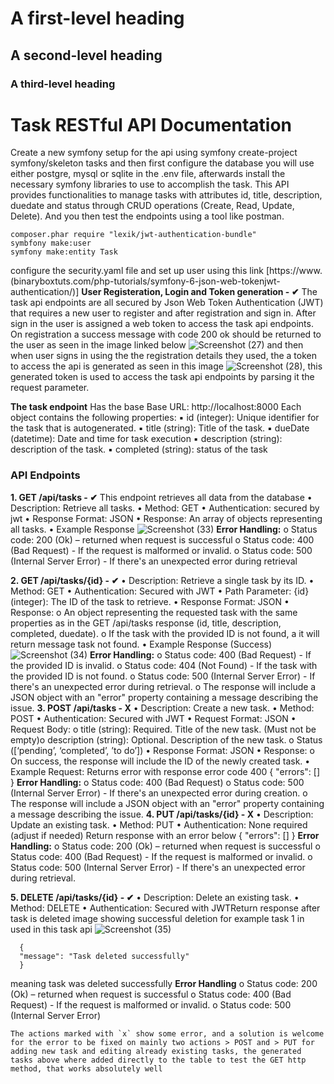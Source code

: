 # A first-level heading
## A second-level heading
### A third-level heading

# Task RESTful API Documentation
Create a new symfony setup for the api using symfony create-project symfony/skeleton tasks and then first configure the database you will use either postgre, mysql or sqlite in the .env file, afterwards install the necessary symfony libraries to use to accomplish the task. This API provides functionalities to manage tasks with attributes id, title, description, duedate and status through CRUD operations (Create, Read, Update, Delete). And you then test the endpoints using a tool like postman.

```
composer.phar require "lexik/jwt-authentication-bundle"
symbfony make:user
symfony make:entity Task
```
configure the security.yaml file and set up user using this link [https://www.(binaryboxtuts.com/php-tutorials/symfony-6-json-web-tokenjwt-authentication/)]
**User Registeration, Login and Token generation - ✔**
The task api endpoints are all secured by Json Web Token Authentication (JWT) that requires a new user to register and after registration and sign in. After sign in the user is assigned a web token to access the task api endpoints.
On registration a success message with code 200 ok should be returned to the user as seen in the image linked below
![Screenshot (27)](https://github.com/AMooka/Tasks-API/assets/158544515/ff11fc70-eef3-4846-8d18-51dab16bff37)
and then when user signs in using the the registration details they used, the a token to access the api is generated as seen in this image
![Screenshot (28)](https://github.com/AMooka/Tasks-API/assets/158544515/69b0ec3c-3f73-467e-8f7f-45a6666d4413), this generated token is used to access the task api endpoints by parsing it the request parameter.

**The task endpoint**
Has the base Base URL: http://localhost:8000
Each object contains the following properties:
  ▪ id (integer): Unique identifier for the task that is autogenerated.
  ▪ title (string): Title of the task.
  ▪ dueDate (datetime): Date and time for task execution
  ▪ description (string): description of the task.
  ▪ completed (string): status of the task
### API Endpoints
**1. GET /api/tasks - ✔**
This endpoint retrieves all data from the database
  • Description: Retrieve all tasks.
  • Method: GET
  • Authentication: secured by jwt
  • Response Format: JSON
  • Response:
  An array of objects representing all tasks.
  • Example Response ![Screenshot (33)](https://github.com/AMooka/Tasks-API/assets/158544515/89399ec8-65e3-4ea9-99d9-ef83105c6cd5)
  **Error Handling:**
    o Status code: 200 (Ok) – returned when request is successful
    o Status code: 400 (Bad Request) - If the request is malformed or invalid.
    o Status code: 500 (Internal Server Error) - If there's an unexpected error during retrieval
  
**2. GET /api/tasks/{id} - ✔**
  • Description: Retrieve a single task by its ID.
  • Method: GET
  • Authentication: Secured with JWT
  • Path Parameter:
    {id} (integer): The ID of the task to retrieve.
  • Response Format: JSON
  • Response:
    o An object representing the requested task with the same properties as in the GET /api/tasks response (id, title, description, completed, duedate).
    o If the task with the provided ID is not found, a it will return message task not
  found.
  • Example Response (Success) ![Screenshot (34)](https://github.com/AMooka/Tasks-API/assets/158544515/5012d44b-0bf9-400c-bee9-0ad654cdad32)
  **Error Handling:**
    o Status code: 400 (Bad Request) - If the provided ID is invalid.
    o Status code: 404 (Not Found) - If the task with the provided ID is not found.
    o Status code: 500 (Internal Server Error) - If there's an unexpected error during retrieval.
    o The response will include a JSON object with an "error" property containing a message describing the issue.
**3. POST /api/tasks - X**
    • Description: Create a new task.
    • Method: POST
    • Authentication: Secured with JWT
    • Request Format: JSON
    • Request Body:
    o title (string): Required. Title of the new task. (Must not be empty)o description (string): Optional. Description of the new task.
    o Status ([‘pending’, ‘completed’, ’to do’])
    • Response Format: JSON
    • Response:
    o On success, the response will include the ID of the newly created task.
  • Example Request: Returns error with response error code 400
      {
      "errors": []
      }
  **Error Handling:**
    o Status code: 400 (Bad Request)
    o Status code: 500 (Internal Server Error) - If there's an unexpected error during
    creation.
    o The response will include a JSON object with an "error" property containing a message describing the issue.
**4. PUT /api/tasks/{id} - X**
    • Description: Update an existing task.
    • Method: PUT
    • Authentication: None required (adjust if needed)
  Return response with an error below
      {
      "errors": []
      }
  **Error Handling:**
      o Status code: 200 (Ok) – returned when request is successful
      o Status code: 400 (Bad Request) - If the request is malformed or invalid.
      o Status code: 500 (Internal Server Error) - If there's an unexpected error during retrieval.
      
**5. DELETE /api/tasks/{id} - ✔**
  • Description: Delete an existing task.
  • Method: DELETE
  • Authentication: Secured with JWTReturn response after task is deleted
  image showing successful deletion for example task 1 in used in this task api 
  ![Screenshot (35)](https://github.com/AMooka/Tasks-API/assets/158544515/2b95675c-ce8a-48f8-9069-fdf33855617c)
  ```
    {
    "message": "Task deleted successfully"
    }
  ```
meaning task was deleted successfully
  **Error Handling**
    o Status code: 200 (Ok) – returned when request is successful
    o Status code: 400 (Bad Request) - If the request is malformed or invalid.
    o Status code: 500 (Internal Server Error)

    The actions marked with `x` show some error, and a solution is welcome for the error to be fixed on mainly two actions > POST and > PUT for adding new task and editing already existing tasks, the generated tasks above where added directly to the table to test the GET http method, that works absolutely well  

  

  






 
 
